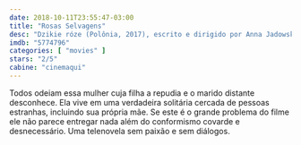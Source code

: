 ```yaml
---
date: 2018-10-11T23:55:47-03:00
title: "Rosas Selvagens"
desc: "Dzikie róze (Polônia, 2017), escrito e dirigido por Anna Jadowska, com Marta Nieradkiewicz, Michal Zurawski, Natalia Bartnik."
imdb: "5774796"
categories: [ "movies" ]
stars: "2/5"
cabine: "cinemaqui"
---
```

Todos odeiam essa mulher cuja filha a repudia e o marido distante desconhece. Ela vive em uma verdadeira solitária cercada de pessoas estranhas, incluindo sua própria mãe. Se este é o grande problema do filme ele não parece entregar nada além do conformismo covarde e desnecessário. Uma telenovela sem paixão e sem diálogos.
